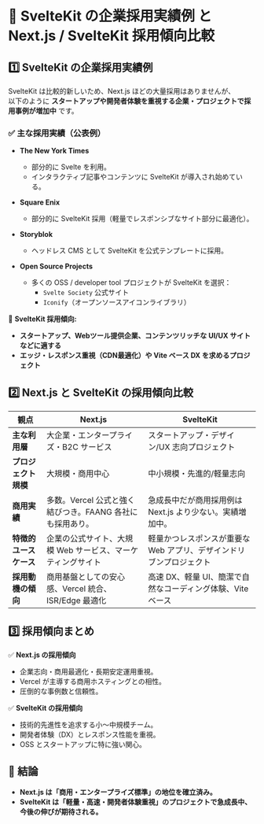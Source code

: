 # 📝 SvelteKit の企業採用実績例 と Next.js / SvelteKit 採用傾向比較

## 1️⃣ SvelteKit の企業採用実績例

SvelteKit は比較的新しいため、Next.js ほどの大量採用はありませんが、  
以下のように **スタートアップや開発者体験を重視する企業・プロジェクトで採用事例が増加中** です。

### ✅ 主な採用実績（公表例）

- **The New York Times**  
  - 部分的に Svelte を利用。  
  - インタラクティブ記事やコンテンツに SvelteKit が導入され始めている。

- **Square Enix**  
  - 部分的に SvelteKit 採用（軽量でレスポンシブなサイト部分に最適化）。

- **Storyblok**  
  - ヘッドレス CMS として SvelteKit を公式テンプレートに採用。

- **Open Source Projects**  
  - 多くの OSS / developer tool プロジェクトが SvelteKit を選択：
    - `Svelte Society` 公式サイト
    - `Iconify`（オープンソースアイコンライブラリ）

🔔 **SvelteKit 採用傾向:**
- **スタートアップ、Webツール提供企業、コンテンツリッチな UI/UX サイトなどに適する**
- **エッジ・レスポンス重視（CDN最適化）や Vite ベース DX を求めるプロジェクト**


## 2️⃣ Next.js と SvelteKit の採用傾向比較

| 観点 | Next.js | SvelteKit |
| --- | --- | --- |
| **主な利用層** | 大企業・エンタープライズ・B2C サービス | スタートアップ・デザイン/UX 志向プロジェクト |
| **プロジェクト規模** | 大規模・商用中心 | 中小規模・先進的/軽量志向 |
| **商用実績** | 多数。Vercel 公式と強く結びつき。FAANG 各社にも採用あり。 | 急成長中だが商用採用例は Next.js より少ない。実績増加中。 |
| **特徴的ユースケース** | 企業の公式サイト、大規模 Web サービス、マーケティングサイト | 軽量かつレスポンスが重要な Web アプリ、デザインドリブンプロジェクト |
| **採用動機の傾向** | 商用基盤としての安心感、Vercel 統合、ISR/Edge 最適化 | 高速 DX、軽量 UI、簡潔で自然なコーディング体験、Vite ベース |


## 3️⃣ 採用傾向まとめ

✅ **Next.js の採用傾向**
- 企業志向・商用最適化・長期安定運用重視。
- Vercel が主導する商用ホスティングとの相性。
- 圧倒的な事例数と信頼性。

✅ **SvelteKit の採用傾向**
- 技術的先進性を追求する小〜中規模チーム。
- 開発者体験（DX）とレスポンス性能を重視。
- OSS とスタートアップに特に強い関心。


## 🎯 結論

- **Next.js は「商用・エンタープライズ標準」の地位を確立済み。**
- **SvelteKit は「軽量・高速・開発者体験重視」のプロジェクトで急成長中、今後の伸びが期待される。**
